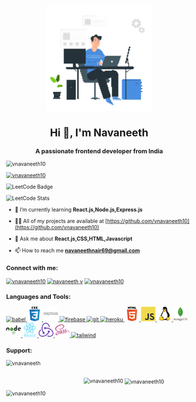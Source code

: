 

<div align="center">
  <img height="288" src="https://github.com/vnavaneeth10/vnavaneeth10/blob/main/assets/Animation%20-%201742118985716.gif"  />
</div>

<h1 align="center">Hi 👋, I'm Navaneeth</h1>
<h3 align="center">A passionate frontend developer from India</h3>

<p align="left"> <img src="https://komarev.com/ghpvc/?username=vnavaneeth10&label=Profile%20views&color=0e75b6&style=flat" alt="vnavaneeth10" /> </p>

<p align="left"> <a href="https://github.com/ryo-ma/github-profile-trophy"><img src="https://github-profile-trophy.vercel.app/?username=vnavaneeth10" alt="vnavaneeth10" /></a> </p>

![LeetCode Badge](https://img.shields.io/badge/LeetCode-000?style=flat&logo=LeetCode&logoColor=FFA116)

![LeetCode Stats](https://leetcard.jacoblin.cool/navaneethnair69?theme=dark&font=Montserrat&ext=heatmap)




- 🌱 I’m currently learning **React.js,Node.js,Express.js**

- 👨‍💻 All of my projects are available at [https://github.com/vnavaneeth10](https://github.com/vnavaneeth10)

- 💬 Ask me about **React.js,CSS,HTML,Javascript**

- 📫 How to reach me **navaneethnair69@gmail.com**

<h3 align="left">Connect with me:</h3>
<p align="left">
<a href="https://dev.to/vnavaneeth10" target="blank"><img align="center" src="https://raw.githubusercontent.com/rahuldkjain/github-profile-readme-generator/master/src/images/icons/Social/devto.svg" alt="vnavaneeth10" height="30" width="40" /></a>
<a href="https://linkedin.com/in/navaneeth v" target="blank"><img align="center" src="https://raw.githubusercontent.com/rahuldkjain/github-profile-readme-generator/master/src/images/icons/Social/linked-in-alt.svg" alt="navaneeth v" height="30" width="40" /></a>
<a href="https://codesandbox.io/u/vnavaneeth10" target="blank"><img align="center" src="https://raw.githubusercontent.com/rahuldkjain/github-profile-readme-generator/master/src/images/icons/Social/codesandbox.svg" alt="vnavaneeth10" height="30" width="40" /></a>
</p>

<h3 align="left">Languages and Tools:</h3>
<p align="left"> <a href="https://babeljs.io/" target="_blank" rel="noreferrer"> <img src="https://www.vectorlogo.zone/logos/babeljs/babeljs-icon.svg" alt="babel" width="40" height="40"/> </a> <a href="https://www.w3schools.com/css/" target="_blank" rel="noreferrer"> <img src="https://raw.githubusercontent.com/devicons/devicon/master/icons/css3/css3-original-wordmark.svg" alt="css3" width="40" height="40"/> </a> <a href="https://expressjs.com" target="_blank" rel="noreferrer"> <img src="https://raw.githubusercontent.com/devicons/devicon/master/icons/express/express-original-wordmark.svg" alt="express" width="40" height="40"/> </a> <a href="https://firebase.google.com/" target="_blank" rel="noreferrer"> <img src="https://www.vectorlogo.zone/logos/firebase/firebase-icon.svg" alt="firebase" width="40" height="40"/> </a> <a href="https://git-scm.com/" target="_blank" rel="noreferrer"> <img src="https://www.vectorlogo.zone/logos/git-scm/git-scm-icon.svg" alt="git" width="40" height="40"/> </a> <a href="https://heroku.com" target="_blank" rel="noreferrer"> <img src="https://www.vectorlogo.zone/logos/heroku/heroku-icon.svg" alt="heroku" width="40" height="40"/> </a> <a href="https://www.w3.org/html/" target="_blank" rel="noreferrer"> <img src="https://raw.githubusercontent.com/devicons/devicon/master/icons/html5/html5-original-wordmark.svg" alt="html5" width="40" height="40"/> </a> <a href="https://developer.mozilla.org/en-US/docs/Web/JavaScript" target="_blank" rel="noreferrer"> <img src="https://raw.githubusercontent.com/devicons/devicon/master/icons/javascript/javascript-original.svg" alt="javascript" width="40" height="40"/> </a> <a href="https://www.linux.org/" target="_blank" rel="noreferrer"> <img src="https://raw.githubusercontent.com/devicons/devicon/master/icons/linux/linux-original.svg" alt="linux" width="40" height="40"/> </a> <a href="https://www.mongodb.com/" target="_blank" rel="noreferrer"> <img src="https://raw.githubusercontent.com/devicons/devicon/master/icons/mongodb/mongodb-original-wordmark.svg" alt="mongodb" width="40" height="40"/> </a> <a href="https://nodejs.org" target="_blank" rel="noreferrer"> <img src="https://raw.githubusercontent.com/devicons/devicon/master/icons/nodejs/nodejs-original-wordmark.svg" alt="nodejs" width="40" height="40"/> </a> <a href="https://reactjs.org/" target="_blank" rel="noreferrer"> <img src="https://raw.githubusercontent.com/devicons/devicon/master/icons/react/react-original-wordmark.svg" alt="react" width="40" height="40"/> </a> <a href="https://redux.js.org" target="_blank" rel="noreferrer"> <img src="https://raw.githubusercontent.com/devicons/devicon/master/icons/redux/redux-original.svg" alt="redux" width="40" height="40"/> </a> <a href="https://sass-lang.com" target="_blank" rel="noreferrer"> <img src="https://raw.githubusercontent.com/devicons/devicon/master/icons/sass/sass-original.svg" alt="sass" width="40" height="40"/> </a> <a href="https://tailwindcss.com/" target="_blank" rel="noreferrer"> <img src="https://www.vectorlogo.zone/logos/tailwindcss/tailwindcss-icon.svg" alt="tailwind" width="40" height="40"/> </a> </p>

<h3 align="left">Support:</h3>
<p><a href="https://www.buymeacoffee.com/vnavaneeth"> <img align="left" src="https://cdn.buymeacoffee.com/buttons/v2/default-yellow.png" height="50" width="210" alt="vnavaneeth" /></a></p><br><br>

<!--<a href="https://ko-fi.com/navaneethv"> <img align="left" src="https://cdn.ko-fi.com/cdn/kofi3.png?v=3" height="50" width="210" alt="navaneethv" /></a>-->

<p><img align="left" src="https://github-readme-stats.vercel.app/api/top-langs?username=vnavaneeth10&show_icons=true&locale=en&layout=compact" alt="vnavaneeth10" /></p>

<p>&nbsp;<img align="center" src="https://github-readme-stats.vercel.app/api?username=vnavaneeth10&show_icons=true&locale=en" alt="vnavaneeth10" /></p>

<p><img align="center" src="https://github-readme-streak-stats.herokuapp.com/?user=vnavaneeth10&" alt="vnavaneeth10" /></p>

